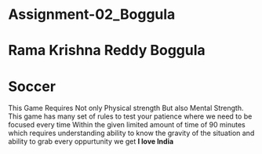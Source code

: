 # Assignment-02_Boggula
# Rama Krishna Reddy Boggula
# Soccer
This Game Requires Not only Physical strength But also Mental Strength. This game has many set of rules to test your patience where we need to be focused every time Within the given limited amount of time of 90 minutes which requires understanding ability to know the gravity of the situation and ability to grab every oppurtunity we get  **I love India**
